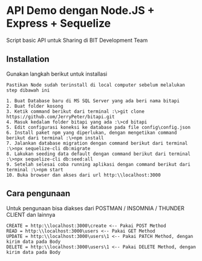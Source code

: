 # API Demo dengan Node.JS + Express + Sequelize

Script basic API untuk Sharing di BIT Development Team

## Installation

Gunakan langkah berikut untuk installasi

```textile
Pastikan Node sudah terinstall di local computer sebelum melalukan step dibawah ini

1. Buat Database baru di MS SQL Server yang ada beri nama bitapi
2. Buat folder kosong
3. Ketik command berikut dari terminal :\>git clone https://github.com/JerryPeter/bitapi.git 
4. Masuk kedalam folder bitapi yang ada :\>cd bitapi
5. Edit configurasi koneksi ke database pada file config\config.json
6. Install paket npm yang diperlukan, dengan mengetikan command berikut dari terminal :\>npm install
7. Jalankan database migration dengan command berikut dari terminal :\>npx sequelize-cli db:migrate
8. Lakukan seeding data default dengan command berikut dari terminal :\>npx sequelize-cli db:seed:all
9. Setelah selesai coba running aplikasi dengan command berikut dari terminal :\>npm start
10. Buka browser dan akses dari url http:\\localhost:3000
```

## Cara pengunaan

Untuk pengunaan bisa diakses dari POSTMAN / INSOMNIA / THUNDER CLIENT dan lainnya

```textile
CREATE = http:\\localhost:3000\create <-- Pakai POST Method
READ = http:\\localhost:3000\users <-- Pakai GET Method
UPDATE = http:\\localhost:3000\users\1 <-- Pakai PATCH Method, dengan kirim data pada Body
DELETE = http:\\localhost:3000\users\1 <-- Pakai DELETE Method, dengan kirim data pada Body
```